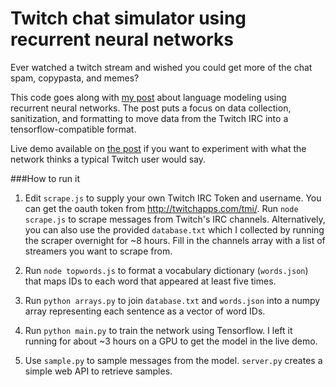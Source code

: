 # Twitch chat simulator using recurrent neural networks

Ever watched a twitch stream and wished you could get more of the chat spam, copypasta, and memes?

This code goes along with [my post](http://kvfrans.com/simulating-twitch-chat-with-a-recurrent-neural-network/) about language modeling using recurrent neural networks. The post puts a focus on data collection, sanitization, and formatting to move data from the Twitch IRC into a tensorflow-compatible format.

Live demo available on [the post](http://kvfrans.com/simulating-twitch-chat-with-a-recurrent-neural-network/) if you want to experiment with what the network thinks a typical Twitch user would say.

###How to run it

1. Edit `scrape.js` to supply your own Twitch IRC Token and username. You can get the oauth token from http://twitchapps.com/tmi/. Run `node scrape.js` to scrape messages from Twitch's IRC channels. Alternatively, you can also use the provided `database.txt` which I collected by running the scraper overnight for ~8 hours. Fill in the channels array with a list of streamers you want to scrape from.

2. Run `node topwords.js` to format a vocabulary dictionary (`words.json`) that maps IDs to each word that appeared at least five times.

3. Run `python arrays.py` to join `database.txt` and `words.json` into a numpy array representing each sentence as a vector of word IDs.

4. Run `python main.py` to train the network using Tensorflow. I left it running for about ~3 hours on a GPU to get the model in the live demo.

5. Use `sample.py` to sample messages from the model. `server.py` creates a simple web API to retrieve samples.

